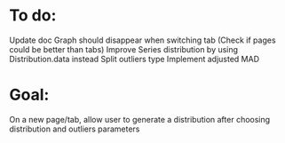 # To do:
Update doc
Graph should disappear when switching tab (Check if pages could be better than tabs)
Improve Series distribution by using Distribution.data instead
Split outliers type 
Implement adjusted MAD

# Goal:
On a new page/tab, allow user to generate a distribution after choosing distribution and outliers parameters
